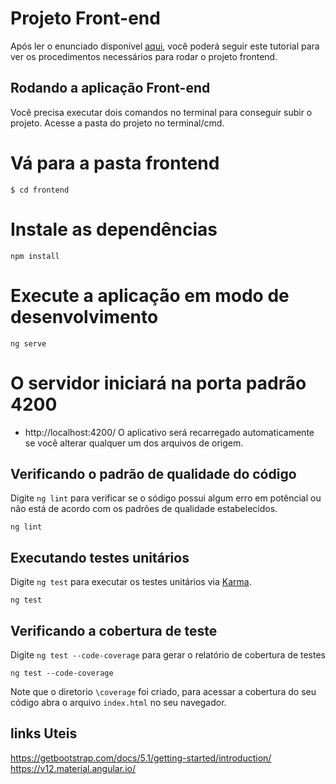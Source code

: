 # Projeto Front-end

Após ler o enunciado disponível [aqui](../README.md "DESAFIO DEVELOPERUP STEFANINI"), você poderá seguir este tutorial para ver os procedimentos necessários para rodar o projeto frontend.

## Rodando a aplicação Front-end
Você precisa executar dois comandos no terminal para conseguir subir o projeto.
Acesse a pasta do projeto no terminal/cmd.
# Vá para a pasta frontend
```shell script
$ cd frontend
```

# Instale as dependências
```shell script
npm install
```

# Execute a aplicação em modo de desenvolvimento
```shell script
ng serve
```

# O servidor iniciará na porta padrão 4200
- http://localhost:4200/
O aplicativo será recarregado automaticamente se você alterar qualquer um dos arquivos de origem.

## Verificando o padrão de qualidade do código
Digite `ng lint` para verificar se o sódigo possui algum erro em potêncial ou não está de acordo com os padrões de qualidade estabelecidos.
```shell script
ng lint
```

## Executando testes unitários
Digite `ng test` para executar os testes unitários via [Karma](https://karma-runner.github.io).
```shell script
ng test
```

## Verificando a cobertura de teste
Digite `ng test --code-coverage` para gerar o relatório de cobertura de testes
```shell script
ng test --code-coverage
```
Note que o diretorio `\coverage` foi criado, para acessar a cobertura do seu código abra o arquivo `index.html` no seu navegador.

## links Uteis
https://getbootstrap.com/docs/5.1/getting-started/introduction/
https://v12.material.angular.io/
